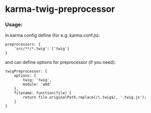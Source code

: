# karma-twig-preprocessor

### Usage:

In karma config define (for e.g. karma.conf.js):
```
preprocessors: {
    'src/**/*.twig': ['twig']
}
```
and can define options for preprocessor (if you need):
```
twigPreprocessor: {
    options: {
        twig: 'twig',
        module: 'amd'
    },
    filename: function(file) {
        return file.originalPath.replace(/\.twig$/, '.twig.js');
    }
}
```

